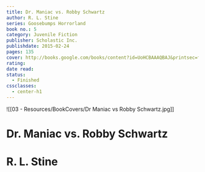 ```yaml
---
title: Dr. Maniac vs. Robby Schwartz
author: R. L. Stine
series: Goosebumps Horrorland
book no.: 5
category: Juvenile Fiction
publisher: Scholastic Inc.
publishdate: 2015-02-24
pages: 135
cover: http://books.google.com/books/content?id=UoHCBAAAQBAJ&printsec=frontcover&img=1&zoom=1&edge=curl&source=gbs_api
rating: 
date read: 
status:
  - Finished
cssclasses:
  - center-h1
---
```

![[03 - Resources/BookCovers/Dr Maniac vs Robby Schwartz.jpg]]
# Dr. Maniac vs. Robby Schwartz
# R. L. Stine
